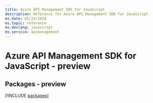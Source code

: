 ```yaml
---
title: Azure API Management SDK for JavaScript
description: Reference for Azure API Management SDK for JavaScript
ms.date: 01/24/2024
ms.topic: reference
ms.devlang: javascript
ms.service: apimanagement
---
```

# Azure API Management SDK for JavaScript - preview
## Packages - preview
[!INCLUDE [packages](api-management-index.md)]
